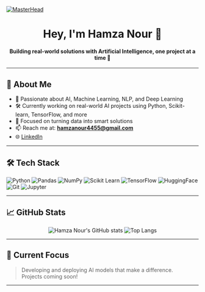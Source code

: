 [![MasterHead](ddr93fw-5011b54c-a4f3-425c-845b-177bac15db18.gif)]()

<h1 align="center">Hey, I'm <strong>Hamza Nour</strong> 👋</h1>
<h4 align="center">Building real-world solutions with Artificial Intelligence, one project at a time 🤖</h4>

---

## 🚀 About Me

- 🧠 Passionate about AI, Machine Learning, NLP, and Deep Learning  
- 🛠 Currently working on real-world AI projects using Python, Scikit-learn, TensorFlow, and more  
- 🎯 Focused on turning data into smart solutions  
- 📫 Reach me at: **hamzanour4455@gmail.com**  
- 🌐 [LinkedIn](https://www.linkedin.com/in/hamza-nour-b8ab03293)

---

## 🛠 Tech Stack

![Python](https://img.shields.io/badge/Python-3776AB?style=for-the-badge&logo=python&logoColor=white)
![Pandas](https://img.shields.io/badge/Pandas-150458?style=for-the-badge&logo=pandas)
![NumPy](https://img.shields.io/badge/Numpy-013243?style=for-the-badge&logo=numpy&logoColor=white)
![Scikit Learn](https://img.shields.io/badge/scikit--learn-F7931E?style=for-the-badge&logo=scikitlearn&logoColor=white)
![TensorFlow](https://img.shields.io/badge/TensorFlow-FF6F00?style=for-the-badge&logo=tensorflow&logoColor=white)
![HuggingFace](https://img.shields.io/badge/HuggingFace-FFD21F?style=for-the-badge&logo=huggingface&logoColor=black)
![Git](https://img.shields.io/badge/Git-F05032?style=for-the-badge&logo=git&logoColor=white)
![Jupyter](https://img.shields.io/badge/Jupyter-F37626?style=for-the-badge&logo=jupyter&logoColor=white)

---



## 📈 GitHub Stats

<p align="center">
  <img src="https://github-readme-stats.vercel.app/api?username=Hamza1nour&show_icons=true&theme=tokyonight" alt="Hamza Nour's GitHub stats" />
  <img src="https://github-readme-stats.vercel.app/api/top-langs/?username=Hamza1nour&layout=compact&theme=tokyonight" alt="Top Langs" />
</p>


---

## 🧠 Current Focus

> Developing and deploying AI models that make a difference.  
> Projects coming soon!

---
